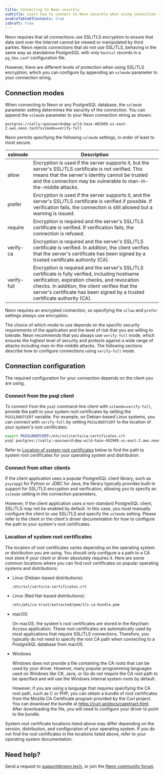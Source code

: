 ```yaml
---
title: Connecting to Neon securely
subtitle: Learn how to connect to Neon securely when using connection strings
enableTableOfContents: true
isDraft: true
---
```


Neon requires that all connections use SSL/TLS encryption to ensure that data sent over the Internet cannot be viewed or manipulated by third parties. Neon rejects connections that do not use SSL/TLS, behaving in the same way as standalone PostgreSQL with only `hostssl` records in a `pg_hba.conf` configuration file.

However, there are different levels of protection when using SSL/TLS encryption, which you can configure by appending an `sslmode` parameter to your connection string.

## Connection modes

When connecting to Neon or any PostgreSQL database, the `sslmode` parameter setting determines the security of the connection. You can append the `sslmode` parameter to your Neon connection string as shown:

```text
postgres://sally:<password>@ep-wild-haze-482989.us-east-2.aws.neon.tech?sslmode=verify-full
```

Neon permits specifying the following `sslmode` settings, in order of least to most secure.

| sslmode | Description |
| --- | --- |
| allow | Encryption is used if the server supports it, but the server's SSL/TLS certificate is not verified. This means that the server's identity cannot be trusted and the connection may be vulnerable to man-in-the-middle attacks. |
| prefer | Encryption is used if the server supports it, and the server's SSL/TLS certificate is verified if possible. If verification fails, the connection is still allowed but a warning is issued. |
| require | Encryption is required and the server's SSL/TLS certificate is verified. If verification fails, the connection is refused. |
| verify-ca | Encryption is required and the server's SSL/TLS certificate is verified. In addition, the client verifies that the server's certificate has been signed by a trusted certificate authority (CA). |
| verify-full | Encryption is required and the server's SSL/TLS certificate is fully verified, including hostname verification, expiration checks, and revocation checks. In addition, the client verifies that the server's certificate has been signed by a trusted certificate authority (CA). |

Neon requires an encrypted connection, so specifying the `allow` and `prefer` settings always use encryption.

The choice of which mode to use depends on the specific security requirements of the application and the level of risk that you are willing to tolerate. Neon recommends that you always use `verify-full` mode, which ensures the highest level of security and protects against a wide range of attacks including man-in-the-middle attacks. The following sections describe how to configure connections using `verify-full` mode.

## Connection configuration

The required configuration for your connection depends on the client you are using.

### Connect from the psql client

To connect from the `psql` command-line client with `sslmode=verify-full`, provide the path to your system root certificates by setting the `PGSSLROOTCERT` variable. For example, on Debian-based Linux systems, you can connect with `verify-full` by setting `PGSSLROOTCERT` to the location of your system's root certificates:

```bash
export PGSSLROOTCERT=/etc/ssl/certs/ca-certificates.crt
psql postgres://sally:<password>@ep-wild-haze-482989.us-east-2.aws.neon.tech?sslmode=verify-full
```

Refer to [Location of system root certificates](#location-of-system-root-certificates) below to find the path to system root certificates for your operating system and distribution.

### Connect from other clients

If the client application uses a popular PostgreSQL client library, such as `psycopg2` for Python or JDBC for Java, the library typically provides built-in support for SSL/TLS encryption and verification, allowing you to specify an `sslmode` setting in the connection parameters.

However, if the client application uses a non-standard PostgreSQL client, SSL/TLS may not be enabled by default. In this case, you must manually configure the client to use SSL/TLS and specify the `sslmode` setting. Please refer to the client or the client's driver documentation for how to configure the path to your system's root certificates.

### Location of system root certificates

The location of root certificates varies depending on the operating system or distribution you are using. You should only configure a a path to a CA root store if your client or driver absolutely requires it. Here are some common locations where you can find root certificates on popular operating systems and distributions:

- Linux (Debian-based distributions):

    ```bash
    /etc/ssl/certs/ca-certificates.crt
    ```

- Linux (Red Hat-based distributions):

    ```bash
    /etc/pki/ca-trust/extracted/pem/tls-ca-bundle.pem
    ```

- macOS:

  On macOS, the system's root certificates are stored in the Keychain Access application. These root certificates are automatically used by most applications that require SSL/TLS connections. Therefore, you typically do not need to specify the root CA path when connecting to a PostgreSQL database from macOS.

- Windows

  Windows does not provide a file containing the CA roots that can be used by your driver. However, many popular programming languages used on Windows like C#, Java, or Go do not require the CA root path to be specified and will use the Windows internal system roots by default.

  However, if you are using a language that requires specifying the CA root path, such as C or PHP, you can obtain a bundle of root certificates from the Mozilla CA Certificate program provided by the Curl project. You can download the bundle at https://curl.se/docs/caextract.html. After downloading the file, you will need to configure your driver to point to the bundle.

System root certificate locations listed above may differ depending on the version, distribution, and configuration of your operating system. If you do not find the root certificates in the locations listed above, refer to your operating system  documentation.

## Need help?

Send a request to [support@neon.tech](mailto:support@neon.tech), or join the [Neon community forum](https://community.neon.tech/).
